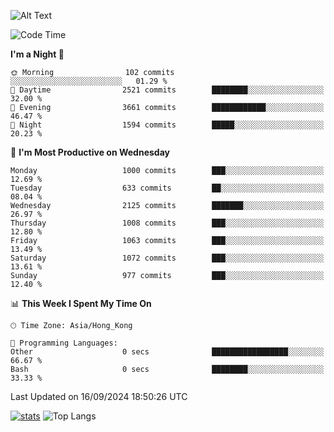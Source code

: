 ![Alt Text](https://media.tenor.com/3Gehha8RO-sAAAAC/goose-dance.gif)

<!--START_SECTION:waka-->
![Code Time](http://img.shields.io/badge/Code%20Time-290%20hrs%2051%20mins-blue)

**I'm a Night 🦉** 

```text
🌞 Morning                102 commits         ░░░░░░░░░░░░░░░░░░░░░░░░░   01.29 % 
🌆 Daytime                2521 commits        ████████░░░░░░░░░░░░░░░░░   32.00 % 
🌃 Evening                3661 commits        ████████████░░░░░░░░░░░░░   46.47 % 
🌙 Night                  1594 commits        █████░░░░░░░░░░░░░░░░░░░░   20.23 % 
```
📅 **I'm Most Productive on Wednesday** 

```text
Monday                   1000 commits        ███░░░░░░░░░░░░░░░░░░░░░░   12.69 % 
Tuesday                  633 commits         ██░░░░░░░░░░░░░░░░░░░░░░░   08.04 % 
Wednesday                2125 commits        ███████░░░░░░░░░░░░░░░░░░   26.97 % 
Thursday                 1008 commits        ███░░░░░░░░░░░░░░░░░░░░░░   12.80 % 
Friday                   1063 commits        ███░░░░░░░░░░░░░░░░░░░░░░   13.49 % 
Saturday                 1072 commits        ███░░░░░░░░░░░░░░░░░░░░░░   13.61 % 
Sunday                   977 commits         ███░░░░░░░░░░░░░░░░░░░░░░   12.40 % 
```


📊 **This Week I Spent My Time On** 

```text
🕑︎ Time Zone: Asia/Hong_Kong

💬 Programming Languages: 
Other                    0 secs              █████████████████░░░░░░░░   66.67 % 
Bash                     0 secs              ████████░░░░░░░░░░░░░░░░░   33.33 % 
```


 Last Updated on 16/09/2024 18:50:26 UTC
<!--END_SECTION:waka-->
[![stats](https://github-readme-stats-rose-phi.vercel.app/api?username=jxncted&count_private=true)](https://github.com/jxncted/github-readme-stats)
![Top Langs](https://github-readme-stats-rose-phi.vercel.app/api/top-langs/?username=jxncted\&layout=compact&hide=c,assembly,jupyter%20notebook)
